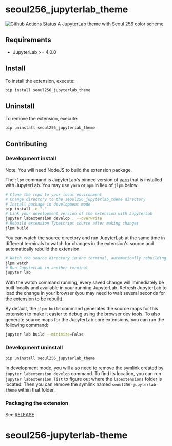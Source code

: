 # seoul256_jupyterlab_theme

[![Github Actions Status](https://github.com/muwizayeon/seoul256-jupyterlab-theme/workflows/Build/badge.svg)](https://github.com/muwizayeon/seoul256-jupyterlab-theme/actions/workflows/build.yml)
A JupyterLab theme with Seoul 256 color scheme

## Requirements

- JupyterLab >= 4.0.0

## Install

To install the extension, execute:

```bash
pip install seoul256_jupyterlab_theme
```

## Uninstall

To remove the extension, execute:

```bash
pip uninstall seoul256_jupyterlab_theme
```

## Contributing

### Development install

Note: You will need NodeJS to build the extension package.

The `jlpm` command is JupyterLab's pinned version of
[yarn](https://yarnpkg.com/) that is installed with JupyterLab. You may use
`yarn` or `npm` in lieu of `jlpm` below.

```bash
# Clone the repo to your local environment
# Change directory to the seoul256_jupyterlab_theme directory
# Install package in development mode
pip install -e "."
# Link your development version of the extension with JupyterLab
jupyter labextension develop . --overwrite
# Rebuild extension Typescript source after making changes
jlpm build
```

You can watch the source directory and run JupyterLab at the same time in different terminals to watch for changes in the extension's source and automatically rebuild the extension.

```bash
# Watch the source directory in one terminal, automatically rebuilding when needed
jlpm watch
# Run JupyterLab in another terminal
jupyter lab
```

With the watch command running, every saved change will immediately be built locally and available in your running JupyterLab. Refresh JupyterLab to load the change in your browser (you may need to wait several seconds for the extension to be rebuilt).

By default, the `jlpm build` command generates the source maps for this extension to make it easier to debug using the browser dev tools. To also generate source maps for the JupyterLab core extensions, you can run the following command:

```bash
jupyter lab build --minimize=False
```

### Development uninstall

```bash
pip uninstall seoul256_jupyterlab_theme
```

In development mode, you will also need to remove the symlink created by `jupyter labextension develop`
command. To find its location, you can run `jupyter labextension list` to figure out where the `labextensions`
folder is located. Then you can remove the symlink named `seoul256-jupyterlab-theme` within that folder.

### Packaging the extension

See [RELEASE](RELEASE.md)

# seoul256-jupyterlab-theme

